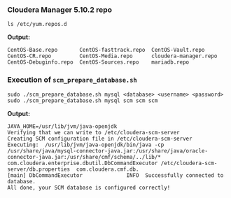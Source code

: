 ### Cloudera Manager 5.10.2 repo

    ls /etc/yum.repos.d

**Output:**
```
CentOS-Base.repo       CentOS-fasttrack.repo  CentOS-Vault.repo
CentOS-CR.repo         CentOS-Media.repo      cloudera-manager.repo
CentOS-Debuginfo.repo  CentOS-Sources.repo    mariadb.repo
```

### Execution of `scm_prepare_database.sh`
    sudo ./scm_prepare_database.sh mysql <database> <username> <password>
    sudo ./scm_prepare_database.sh mysql scm scm scm

**Output:**
```
JAVA_HOME=/usr/lib/jvm/java-openjdk
Verifying that we can write to /etc/cloudera-scm-server
Creating SCM configuration file in /etc/cloudera-scm-server
Executing:  /usr/lib/jvm/java-openjdk/bin/java -cp /usr/share/java/mysql-connector-java.jar:/usr/share/java/oracle-connector-java.jar:/usr/share/cmf/schema/../lib/* com.cloudera.enterprise.dbutil.DbCommandExecutor /etc/cloudera-scm-server/db.properties  com.cloudera.cmf.db.
[main] DbCommandExecutor              INFO  Successfully connected to database.
All done, your SCM database is configured correctly!
```
